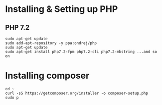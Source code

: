 # Installing & Setting up PHP

## PHP 7.2
```
sudo apt-get update
sudo add-apt-repository -y ppa:ondrej/php
sudo apt-get update
sudo apt-get install php7.2-fpm php7.2-cli php7.2-mbstring ...and so on
```

# Installing composer
```
cd ~
curl -sS https://getcomposer.org/installer -o composer-setup.php
sudo p
